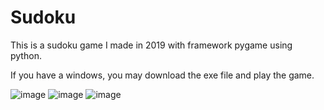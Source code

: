 # Sudoku
This is a sudoku game I made in 2019 with framework pygame using python.

If you have a windows, you may download the exe file and play the game. 

![image](https://user-images.githubusercontent.com/73259022/196894245-d5d4b069-1647-4b60-8ee8-5a42a4a37beb.png)
![image](https://user-images.githubusercontent.com/73259022/196894415-dc5aee9b-feda-4813-999e-b351aa3518f3.png)
![image](https://user-images.githubusercontent.com/73259022/196894479-49214bc3-1e63-416d-b4b0-912753b1b711.png)

